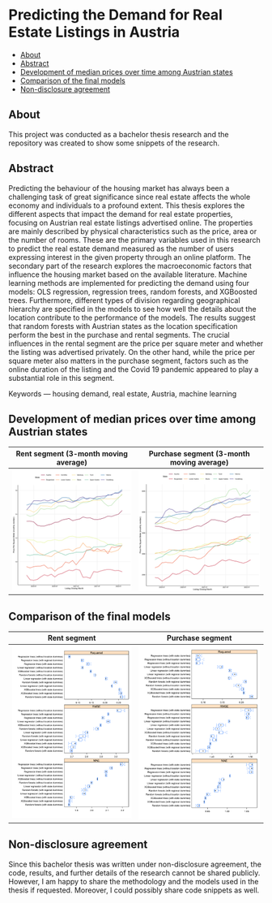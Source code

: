 # Predicting the Demand for Real Estate Listings in Austria

- [About](#about)
- [Abstract](#abstract)
- [Development of median prices over time among Austrian states](#development-of-median-prices-over-time-among-austrian-states)
- [Comparison of the final models](#comparison-of-the-final-models)
- [Non-disclosure agreement](#non-disclosure-agreement)

## About

This project was conducted as a bachelor thesis research and the repository was created to show some snippets of the research.

## Abstract

Predicting the behaviour of the housing market has always been a challenging task of great significance since real estate affects the whole economy and individuals to a profound extent. This thesis explores the different aspects that impact the demand for real estate properties, focusing on Austrian real estate listings advertised online. The properties are mainly described by physical characteristics such as the price, area or the number of rooms. These are the primary variables used in this research to predict the real estate demand measured as the number of users expressing interest in the given property through an online platform. The secondary part of the research explores the macroeconomic factors that influence the housing market based on the available literature.
Machine learning methods are implemented for predicting the demand using four models: OLS regression, regression trees, random forests, and XGBoosted trees. Furthermore, different types of division regarding geographical hierarchy are specified in the models to see how well the details about the location contribute to the performance of the models.
The results suggest that random forests with Austrian states as the location specification perform the best in the purchase and rental segments. The crucial influences in the rental segment are the price per square meter and whether the listing was advertised privately. On the other hand, while the price per square meter also matters in the purchase segment, factors such as the online duration of the listing and the Covid 19 pandemic appeared to play a substantial role in this segment.

Keywords — housing demand, real estate, Austria, machine learning

## Development of median prices over time among Austrian states

Rent segment (3-month moving average) | Purchase segment (3-month moving average)
--- | ---
![](figs/price_dev_bun_rent.png) | ![](figs/price_dev_bun_buy.png)

## Comparison of the final models

Rent segment | Purchase segment
--- | ---
![](figs/modelstraincomp_rent.png) | ![](figs/modelstraincomp_buy.png)

## Non-disclosure agreement

Since this bachelor thesis was written under non-disclosure agreement, the code, results, and further details of the research cannot be shared publicly. However, I am happy to share the methodology and the models used in the thesis if requested. Moreover, I could possibly share code snippets as well.
